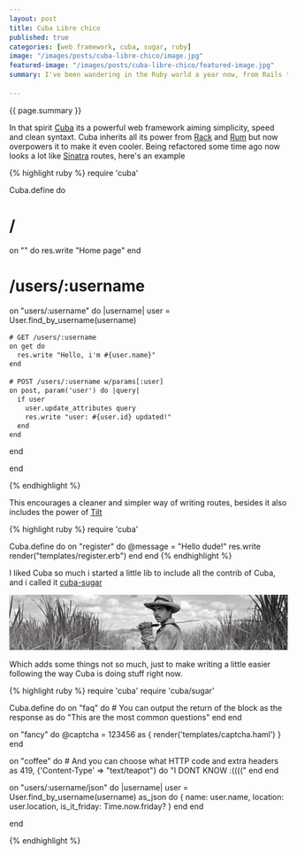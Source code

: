 ```yaml
---
layout: post
title: Cuba Libre chico
published: true
categories: [web framework, cuba, sugar, ruby]
image: "/images/posts/cuba-libre-chico/image.jpg"
featured-image: "/images/posts/cuba-libre-chico/featured-image.jpg"
summary: I've been wandering in the Ruby world a year now, from Rails to Sinatra. But sometimes i'd really want things simpler and perhaps more clean of developing web applications. Specially when you can get something fast and get total control. Thats when i've found Cuba a great web framework.

---
```


{{ page.summary }}

In that spirit [Cuba](https://github.com/soveran/cuba) its a powerful web framework aiming simplicity, speed and clean syntaxt.
Cuba inherits all its power from [Rack](https://github.com/chneukirchen/rack) and [Rum](https://github.com/chneukirchen/rum) but now overpowers it to make it even cooler.
Being refactored some time ago now looks a lot like [Sinatra](https://github.com/sinatra/sinatra) routes, here's an example

{% highlight ruby %}
require 'cuba'

Cuba.define do
  # /
  on "" do
    res.write "Home page"
  end

  # /users/:username
  on "users/:username" do |username|
    user = User.find_by_username(username)

    # GET /users/:username
    on get do
      res.write "Hello, i'm #{user.name}"
    end

    # POST /users/:username w/params[:user]
    on post, param('user') do |query|
      if user
        user.update_attributes query
        res.write "user: #{user.id} updated!"
      end
    end

  end

end

{% endhighlight %}

This encourages a cleaner and simpler way of writing routes, besides it also includes the power of [Tilt](https://github.com/rtomayko/tilt.git)

{% highlight ruby %}
require 'cuba'

Cuba.define do
  on "register" do
    @message = "Hello dude!"
    res.write render("templates/register.erb")
  end
end
{% endhighlight %}

I liked Cuba so much i started a little lib to include all the contrib of Cuba, and i called it [cuba-sugar](https://github.com/elcuervo/cuba-sugar)

![Cuba Sugar](/images/posts/cuba-libre-chico/cuba-sugar.jpeg)

Which adds some things not so much, just to make writing a little easier following the way Cuba is doing stuff right now.

{% highlight ruby %}
require 'cuba'
require 'cuba/sugar'

Cuba.define do
  on "faq" do
    # You can output the return of the block as the response
    as do
      "This are the most common questions"
    end
  end

  on "fancy" do
    @captcha = 123456
    as { render('templates/captcha.haml') }
  end

  on "coffee" do
    # And you can choose what HTTP code and extra headers
    as 419, {'Content-Type' => "text/teapot"} do
      "I DONT KNOW :(((("
    end
  end

  on "users/:username/json" do |username|
    user = User.find_by_username(username)
    as_json do
      {
        name:           user.name,
        location:       user.location,
        is_it_friday:   Time.now.friday?
      }
    end
  end

end

{% endhighlight %}
